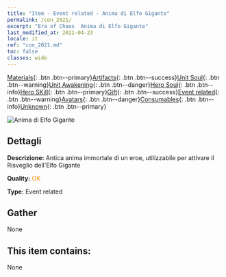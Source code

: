 ```yaml
---
title: "Item - Event related - Anima di Elfo Gigante"
permalink: /con_2021/
excerpt: "Era of Chaos  Anima di Elfo Gigante"
last_modified_at: 2021-04-23
locale: it
ref: "con_2021.md"
toc: false
classes: wide
---
```

 [Materials](/ItemsIT/){: .btn .btn--primary}[Artifacts](/ItemsIT/Artifacts/){: .btn .btn--success}[Unit Soul](/ItemsIT/UnitSoul/){: .btn .btn--warning}[Unit Awakening](/ItemsIT/UnitAwakening/){: .btn .btn--danger}[Hero Soul](/ItemsIT/HeroSoul/){: .btn .btn--info}[Hero SKill](/ItemsIT/HeroSkill/){: .btn .btn--primary}[Gift](/ItemsIT/Gift/){: .btn .btn--success}[Event related](/ItemsIT/Events/){: .btn .btn--warning}[Avatars](/ItemsIT/Avatars/){: .btn .btn--danger}[Consumables](/ItemsIT/Consumables/){: .btn .btn--info}[Unknown](/ItemsIT/Unknown/){: .btn .btn--primary}

 ![Anima di Elfo Gigante](/images/t/juexing_203.png)

## Dettagli
 **Descrizione:** Antica anima immortale di un eroe, utilizzabile per attivare il Risveglio dell'Elfo Gigante

 **Quality:** <span style="color: #FF8C00">OK</span>

 **Type:** Event related

## Gather

  None

## This item contains:

  None

